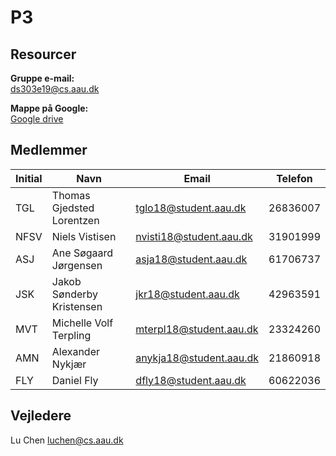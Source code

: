 # P3

## Resourcer

**Gruppe e-mail:**<br>
ds303e19@cs.aau.dk

**Mappe på Google:**<br>
[Google drive](https://drive.google.com/drive/folders/1V0mrdWoIKeoWhyUC1-GAwlDI-MhLqEaa?usp=sharing)

## Medlemmer

| Initial | Navn | Email | Telefon |
| ------------- | ------------- | ------------- | ------------- |
| TGL | Thomas Gjedsted Lorentzen | tglo18@student.aau.dk | 26836007 |
| NFSV | Niels Vistisen | nvisti18@student.aau.dk  | 31901999 |
| ASJ | Ane Søgaard Jørgensen | asja18@student.aau.dk | 61706737 |
| JSK | Jakob Sønderby Kristensen | jkr18@student.aau.dk | 42963591 |
| MVT | Michelle Volf Terpling | mterpl18@student.aau.dk | 23324260 |
| AMN | Alexander Nykjær| anykja18@student.aau.dk| 21860918 |
| FLY | Daniel Fly | dfly18@student.aau.dk | 60622036 |

## Vejledere
Lu Chen luchen@cs.aau.dk
